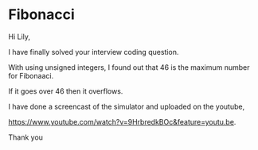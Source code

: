 Fibonacci
=========
Hi Lily,

I have finally solved your interview coding question.

With using unsigned integers, I found out that 46 is the maximum number for Fibonaaci.

If it goes over 46 then it overflows. 

I have done a screencast of the simulator and uploaded on the youtube,

https://www.youtube.com/watch?v=9HrbredkBOc&feature=youtu.be.

Thank you
